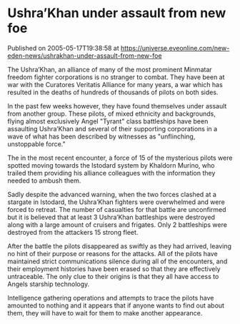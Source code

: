 # Ushra’Khan under assault from new foe
Published on 2005-05-17T19:38:58 at https://universe.eveonline.com/new-eden-news/ushrakhan-under-assault-from-new-foe

The Ushra’Khan, an alliance of many of the most prominent Minmatar freedom fighter corporations is no stranger to combat. They have been at war with the Curatores Veritatis Alliance for many years, a war which has resulted in the deaths of hundreds of thousands of pilots on both sides.   
  
In the past few weeks however, they have found themselves under assault from another group. These pilots, of mixed ethnicity and backgrounds, flying almost exclusively Angel "Tyrant" class battleships have been assaulting Ushra’Khan and several of their supporting corporations in a wave of what has been described by witnesses as "unflinching, unstoppable force."   
  
The in the most recent encounter, a force of 15 of the mysterious pilots were spotted moving towards the Istodard system by Khaldorn Murino, who trailed them providing his alliance colleagues with the information they needed to ambush them.   
  
Sadly despite the advanced warning, when the two forces clashed at a stargate in Istodard, the Ushra’Khan fighters were overwhelmed and were forced to retreat. The number of casualties for that battle are unconfirmed but it is believed that at least 3 Ushra’Khan battleships were destroyed along with a large amount of cruisers and frigates. Only 2 battleships were destroyed from the attackers 15 strong fleet.   
  
After the battle the pilots disappeared as swiftly as they had arrived, leaving no hint of their purpose or reasons for the attacks. All of the pilots have maintained strict communications silence during all of the encounters, and their employment histories have been erased so that they are effectively untraceable. The only clue to their origins is that they all have access to Angels starship technology.   
  
Intelligence gathering operations and attempts to trace the pilots have amounted to nothing and it appears that if anyone wants to find out about them, they will have to wait for them to make another appearance.
